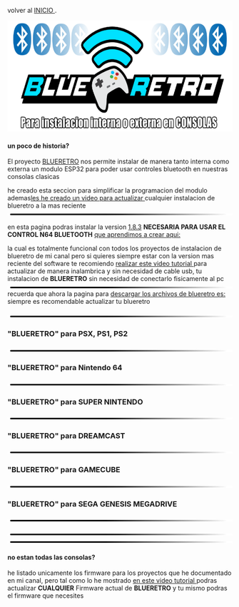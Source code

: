 
volver al [INICIO ](index.md).

<img src="imagenes/blueretro.png"
height="250">


#### un poco de historia?
El proyecto [BLUERETRO](https://github.com/darthcloud/BlueRetro) nos permite instalar de manera tanto interna como externa un modulo ESP32 para poder usar controles bluetooth en nuestras consolas clasicas


he creado esta seccion para simplificar la programacion del modulo ademas[les he creado un video para actualizar ](https://youtu.be/wpAVl-TC-Xg)cualquier instalacion de blueretro a la mas reciente
<img src="imagenes/line.png"
height="5">


en esta pagina podras instalar la version [1.8.3](https://github.com/darthcloud/BlueRetro/releases/tag/v1.8.3) 
**NECESARIA PARA USAR EL CONTROL N64 BLUETOOTH** [que aprendimos a crear aqui:](n64.md)


la cual es totalmente funcional con todos los proyectos de instalacion de blueretro de mi canal pero si quieres siempre estar con la version mas reciente del software te recomiendo [realizar este video tutorial ](https://youtu.be/wpAVl-TC-Xg) para actualizar de manera inalambrica y sin necesidad de cable usb, tu instalacion de **BLUERETRO** sin necesidad de conectarlo fisicamente al pc
<img src="imagenes/line.png"
height="5">
recuerda que ahora la pagina para [descargar los archivos de blueretro es: ](https://darthcloud.itch.io/blueretro) siempre es recomendable actualizar tu blueretro

<img src="imagenes/line.png"
height="5">
###  **"BLUERETRO"** para PSX, PS1, PS2

<script type="module" src="install-button.js?module"></script>
<esp-web-install-button manifest="firmware/firmware_build/blueretro/psx/manifest.json"></esp-web-install-button>

<img src="imagenes/line.png"
height="5">

###  **"BLUERETRO"** para Nintendo 64

<script type="module" src="install-button.js?module"></script>
<esp-web-install-button manifest="firmware/firmware_build/blueretro/n64/manifest.json"></esp-web-install-button>

<img src="imagenes/line.png"
height="5">

###  **"BLUERETRO"** para SUPER NINTENDO

<script type="module" src="install-button.js?module"></script>
<esp-web-install-button manifest="firmware/firmware_build/blueretro/snes/manifest.json"></esp-web-install-button>

<img src="imagenes/line.png"
height="5">
###  **"BLUERETRO"** para DREAMCAST

<script type="module" src="install-button.js?module"></script>
<esp-web-install-button manifest="firmware/firmware_build/blueretro/dreamcast/manifest.json"></esp-web-install-button>

<img src="imagenes/line.png"
height="5">

###  **"BLUERETRO"** para GAMECUBE
<script type="module" src="install-button.js?module"></script>
<esp-web-install-button manifest="firmware/firmware_build/blueretro/gamecube/manifest.json"></esp-web-install-button>

<img src="imagenes/line.png"
height="5">

###  **"BLUERETRO"** para SEGA GENESIS MEGADRIVE

<script type="module" src="install-button.js?module"></script>
<esp-web-install-button manifest="firmware/firmware_build/blueretro/genesis/manifest.json"></esp-web-install-button>

<img src="imagenes/line.png"
height="5">

<img src="imagenes/line.png"
height="5">
<img src="imagenes/line.png"
height="5">
#### no estan todas las consolas?
he listado unicamente los firmware para los proyectos que he documentado en mi canal, pero tal como lo he mostrado [en este video tutorial ](https://youtu.be/wpAVl-TC-Xg) podras actualizar **CUALQUIER** Firmware actual de **BLUERETRO** y tu mismo podras el firmware que necesites







